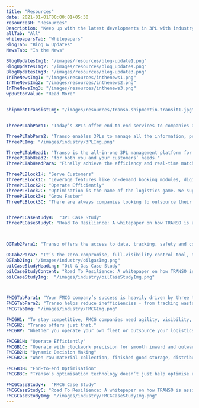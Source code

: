 ```yaml
---
title: "Resources"
date: 2021-01-01T00:00:01+05:30
resourcesH: "Resources"
Description: "Keep up with the latest developments in 3PL with industry whitepapers, blogs and news reports. "
allTab: "All"
whitepapersTab: "Whitepapers"
BlogTab: "Blog & Updates"
NewsTab: "In the News"

BlogUpdatesImg1: "/images/resources/blog-update1.png"
BlogUpdatesImg2: "/images/resources/blog_updates.png"
BlogUpdatesImg3: "/images/resources/blog-update3.png"
InTheNewsImg1: "/images/resources/inthenews1.png"
InTheNewsImg2: "/images/resources/inthenews2.png"
InTheNewsImg3: "/images/resources/inthenews3.png"
wpButtonValue: "Read More"


shipmentTransistImg: "/images/resources/transo-shipmentin-transit1.jpg"


ThreePLTabPara1: "Today’s 3PLs offer end-to-end services to companies and serve as the intermediary for functions such as cross-docking, inventory management, transportation and warehousing."

ThreePLTabPara2: "Transo enables 3PLs to manage all the information, processes, and people to best achieve their business outcomes."
ThreePLImg: "/images/industry/3PLImg.png"

ThreePLTabHead1: "Transo is the all-in-one 3PL management platform for both you and your customers’ needs."
ThreePLTabHead2: "for both you and your customers’ needs."
ThreePLTabHeadPara: "Finally achieve the efficiency and real-time matching abilities that you’ve, to always find customers and service them effectively."

ThreePLBlock1H: "Serve Customers"
ThreePLBlock1C: "Leverage features like on-demand booking modules, digitised transparency, and real-time monitoring, to best serve your customers and their high expectations."
ThreePLBlock2H: "Operate Efficiently"
ThreePLBlock2C: "Optimisation is the name of the logistics game. We support 3PL companies by enabling them to optimise tracking, routes, capacity and cost."
ThreePLBlock3H: "Grow Faster"
ThreePLBlock3C: "There are always companies looking to outsource their logistics needs to 3PL providers. Transo helps make those matches instantly, to make sure customers’ needs are always met and 3PL providers’ services are always engaged – boosting their bottom-line."


ThreePLCaseStudyH:  "3PL Case Study"
ThreePLCaseStudyC: "Road To Resilience: A whitepaper on how TRANSO is assisting one of the world's 3PL companies achieve digitisation, optimisation and efficiency"



OGTab2Para1: "Transo offers the access to data, tracking, safety and compliance features that Oil and Gas companies demand. Run and stress-free operation, with visibility into all your people, process, routes, and transactions."

OGTab2Para2: "It’s the zero-compromise, full-visibility control tool, that goes beyond the expectations of your Oil and Gas operation."
OGTab2Img: "/images/industry/oilgasImg.png"
oilCaseStudyHeading: "Oil & Gas Case Study"
oilCaseStudyContent: "Road To Resilience: A whitepaper on how TRANSO is assisting one of the world's largest Oil & Gas companies achieve digitisation, optimisation and efficiency"
oilCaseStudyImg:  "/images/industry/oilCaseStudyImg.png"



FMCGTabPara1: "Your FMCG company’s success is heavily driven by three things - speed, safety, and accuracy. With perishable goods, traveling long distances, with tight schedules, your supply-chain has to be perfectly tuned."
FMCGTabPara2: "Transo helps reduce inefficiencies - from tracking wastage of fuel and delays in trips, to consignment delivery routes and ensuring no vehicle ever has to travel empty. It’s the optimisation technology that’s tuned to the needs of FMCG."
FMCGTabImg: "/images/industry/FMCGImg.png"

FMCGH1: "To stay competitive, FMCG companies need agility, visibility, and supply chain control."
FMCGH2: "Transo offers just that."
FMCGHP: "Whether you operate your own fleet or outsource your logistics, digitisation, analytics, and a unified view of your supply chain can be transformative."

FMCGB1H: "Operate Efficiently"
FMCGB1C: "Operate with clockwork precision for smooth inward and outward deliveries, with seamless real-time data flow to mitigate supply chain risks."
FMCGB2H: "Dynamic Decision Making"
FMCGB2C: "When raw material collection, finished good storage, distribution networks, and consumer demand changes, FMCG companies need the agility to adapt. Realtime matching and analytics give you that agility."

FMCGB3H: "End-to-end Optimisation"
FMCGB3C: "Transo’s optimisation technology doesn’t just help optimise routes, but also optimises fleet matching, capacity, and cost."

FMCGCaseStudyH:  "FMCG Case Study"
FMCGCaseStudyC: "Road To Resilience: A whitepaper on how TRANSO is assisting one of the world's largest FMCG companies achieve digitisation, optimisation and efficiency."
FMCGCaseStudyImg: "/images/industry/FMCGCaseStudyImg.png"
---
```

